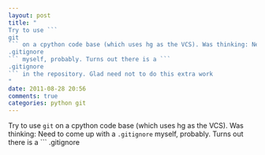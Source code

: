 ```yaml
---
layout: post
title: "
Try to use ```
git
``` on a cpython code base (which uses hg as the VCS). Was thinking: Need to come up with a ```
.gitignore
``` myself, probably. Turns out there is a ```
.gitignore
``` in the repository. Glad need not to do this extra work
"
date: 2011-08-28 20:56
comments: true
categories: python git
---
```


Try to use ```
git
``` on a cpython code base (which uses hg as the VCS). Was thinking: Need to come up with a ```
.gitignore
``` myself, probably. Turns out there is a ```
.gitignore
``` in the repository. Glad need not to do this extra work


